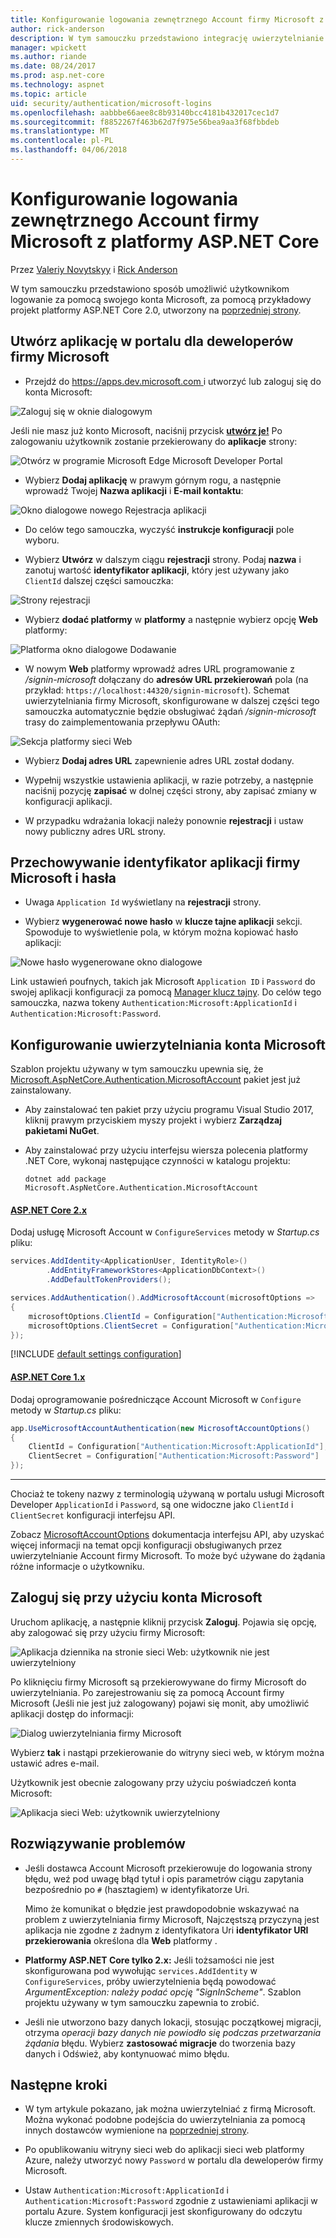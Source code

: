 ```yaml
---
title: Konfigurowanie logowania zewnętrznego Account firmy Microsoft z platformy ASP.NET Core
author: rick-anderson
description: W tym samouczku przedstawiono integrację uwierzytelnianie użytkownika konta Microsoft do istniejącej aplikacji platformy ASP.NET Core.
manager: wpickett
ms.author: riande
ms.date: 08/24/2017
ms.prod: asp.net-core
ms.technology: aspnet
ms.topic: article
uid: security/authentication/microsoft-logins
ms.openlocfilehash: aabbbe66aee8c8b93140bcc4181b432017cec1d7
ms.sourcegitcommit: f8852267f463b62d7f975e56bea9aa3f68fbbdeb
ms.translationtype: MT
ms.contentlocale: pl-PL
ms.lasthandoff: 04/06/2018
---
```

# <a name="microsoft-account-external-login-setup-with-aspnet-core"></a>Konfigurowanie logowania zewnętrznego Account firmy Microsoft z platformy ASP.NET Core

Przez [Valeriy Novytskyy](https://github.com/01binary) i [Rick Anderson](https://twitter.com/RickAndMSFT)

W tym samouczku przedstawiono sposób umożliwić użytkownikom logowanie za pomocą swojego konta Microsoft, za pomocą przykładowy projekt platformy ASP.NET Core 2.0, utworzony na [poprzedniej strony](xref:security/authentication/social/index).

## <a name="create-the-app-in-microsoft-developer-portal"></a>Utwórz aplikację w portalu dla deweloperów firmy Microsoft

* Przejdź do [ https://apps.dev.microsoft.com ](https://apps.dev.microsoft.com) i utworzyć lub zaloguj się do konta Microsoft:

![Zaloguj się w oknie dialogowym](index/_static/MicrosoftDevLogin.png)

Jeśli nie masz już konto Microsoft, naciśnij przycisk  **[utwórz je!](https://signup.live.com/signup?wa=wsignin1.0&rpsnv=13&ct=1478151035&rver=6.7.6643.0&wp=SAPI_LONG&wreply=https%3a%2f%2fapps.dev.microsoft.com%2fLoginPostBack&id=293053&aadredir=1&contextid=D70D4F21246BAB50&bk=1478151036&uiflavor=web&uaid=f0c3de863a914c358b8dc01b1ff49e85&mkt=EN-US&lc=1033&lic=1)** Po zalogowaniu użytkownik zostanie przekierowany do **aplikacje** strony:

![Otwórz w programie Microsoft Edge Microsoft Developer Portal](index/_static/MicrosoftDev.png)

* Wybierz **Dodaj aplikację** w prawym górnym rogu, a następnie wprowadź Twojej **Nazwa aplikacji** i **E-mail kontaktu**:

![Okno dialogowe nowego Rejestracja aplikacji](index/_static/MicrosoftDevAppCreate.png)

* Do celów tego samouczka, wyczyść **instrukcje konfiguracji** pole wyboru.

* Wybierz **Utwórz** w dalszym ciągu **rejestracji** strony. Podaj **nazwa** i zanotuj wartość **identyfikator aplikacji**, który jest używany jako `ClientId` dalszej części samouczka:

![Strony rejestracji](index/_static/MicrosoftDevAppReg.png)

* Wybierz **dodać platformy** w **platformy** a następnie wybierz opcję **Web** platformy:

![Platforma okno dialogowe Dodawanie](index/_static/MicrosoftDevAppPlatform.png)

* W nowym **Web** platformy wprowadź adres URL programowanie z */signin-microsoft* dołączany do **adresów URL przekierowań** pola (na przykład: `https://localhost:44320/signin-microsoft`). Schemat uwierzytelniania firmy Microsoft, skonfigurowane w dalszej części tego samouczka automatycznie będzie obsługiwać żądań */signin-microsoft* trasy do zaimplementowania przepływu OAuth:

![Sekcja platformy sieci Web](index/_static/MicrosoftRedirectUri.png)

* Wybierz **Dodaj adres URL** zapewnienie adres URL został dodany.

* Wypełnij wszystkie ustawienia aplikacji, w razie potrzeby, a następnie naciśnij pozycję **zapisać** w dolnej części strony, aby zapisać zmiany w konfiguracji aplikacji.

* W przypadku wdrażania lokacji należy ponownie **rejestracji** i ustaw nowy publiczny adres URL strony.

## <a name="store-microsoft-application-id-and-password"></a>Przechowywanie identyfikator aplikacji firmy Microsoft i hasła

* Uwaga `Application Id` wyświetlany na **rejestracji** strony.

* Wybierz **wygenerować nowe hasło** w **klucze tajne aplikacji** sekcji. Spowoduje to wyświetlenie pola, w którym można kopiować hasło aplikacji:

![Nowe hasło wygenerowane okno dialogowe](index/_static/MicrosoftDevPassword.png)

Link ustawień poufnych, takich jak Microsoft `Application ID` i `Password` do swojej aplikacji konfiguracji za pomocą [Manager klucz tajny](xref:security/app-secrets). Do celów tego samouczka, nazwa tokeny `Authentication:Microsoft:ApplicationId` i `Authentication:Microsoft:Password`.

## <a name="configure-microsoft-account-authentication"></a>Konfigurowanie uwierzytelniania konta Microsoft

Szablon projektu używany w tym samouczku upewnia się, że [Microsoft.AspNetCore.Authentication.MicrosoftAccount](https://www.nuget.org/packages/Microsoft.AspNetCore.Authentication.MicrosoftAccount) pakiet jest już zainstalowany.

* Aby zainstalować ten pakiet przy użyciu programu Visual Studio 2017, kliknij prawym przyciskiem myszy projekt i wybierz **Zarządzaj pakietami NuGet**.
* Aby zainstalować przy użyciu interfejsu wiersza polecenia platformy .NET Core, wykonaj następujące czynności w katalogu projektu:

   `dotnet add package Microsoft.AspNetCore.Authentication.MicrosoftAccount`

#### <a name="aspnet-core-2xtabaspnetcore2x"></a>[ASP.NET Core 2.x](#tab/aspnetcore2x/)
Dodaj usługę Microsoft Account w `ConfigureServices` metody w *Startup.cs* pliku:

```csharp
services.AddIdentity<ApplicationUser, IdentityRole>()
        .AddEntityFrameworkStores<ApplicationDbContext>()
        .AddDefaultTokenProviders();

services.AddAuthentication().AddMicrosoftAccount(microsoftOptions =>
{
    microsoftOptions.ClientId = Configuration["Authentication:Microsoft:ApplicationId"];
    microsoftOptions.ClientSecret = Configuration["Authentication:Microsoft:Password"];
});
```

[!INCLUDE [default settings configuration](includes/default-settings.md)]

#### <a name="aspnet-core-1xtabaspnetcore1x"></a>[ASP.NET Core 1.x](#tab/aspnetcore1x/)
Dodaj oprogramowanie pośredniczące Account Microsoft w `Configure` metody w *Startup.cs* pliku:

```csharp
app.UseMicrosoftAccountAuthentication(new MicrosoftAccountOptions()
{
    ClientId = Configuration["Authentication:Microsoft:ApplicationId"],
    ClientSecret = Configuration["Authentication:Microsoft:Password"]
});
```

* * *
Chociaż te tokeny nazwy z terminologią używaną w portalu usługi Microsoft Developer `ApplicationId` i `Password`, są one widoczne jako `ClientId` i `ClientSecret` konfiguracji interfejsu API.

Zobacz [MicrosoftAccountOptions](https://docs.microsoft.com/aspnet/core/api/microsoft.aspnetcore.builder.microsoftaccountoptions) dokumentacja interfejsu API, aby uzyskać więcej informacji na temat opcji konfiguracji obsługiwanych przez uwierzytelnianie Account firmy Microsoft. To może być używane do żądania różne informacje o użytkowniku.

## <a name="sign-in-with-microsoft-account"></a>Zaloguj się przy użyciu konta Microsoft

Uruchom aplikację, a następnie kliknij przycisk **Zaloguj**. Pojawia się opcję, aby zalogować się przy użyciu firmy Microsoft:

![Aplikacja dziennika na stronie sieci Web: użytkownik nie jest uwierzytelniony](index/_static/DoneMicrosoft.png)

Po kliknięciu firmy Microsoft są przekierowywane do firmy Microsoft do uwierzytelniania. Po zarejestrowaniu się za pomocą Account firmy Microsoft (Jeśli nie jest już zalogowany) pojawi się monit, aby umożliwić aplikacji dostęp do informacji:

![Dialog uwierzytelniania firmy Microsoft](index/_static/MicrosoftLogin.png)

Wybierz **tak** i nastąpi przekierowanie do witryny sieci web, w którym można ustawić adres e-mail.

Użytkownik jest obecnie zalogowany przy użyciu poświadczeń konta Microsoft:

![Aplikacja sieci Web: użytkownik uwierzytelniony](index/_static/Done.png)

## <a name="troubleshooting"></a>Rozwiązywanie problemów

* Jeśli dostawca Account Microsoft przekierowuje do logowania strony błędu, weź pod uwagę błąd tytuł i opis parametrów ciągu zapytania bezpośrednio po `#` (hasztagiem) w identyfikatorze Uri.

  Mimo że komunikat o błędzie jest prawdopodobnie wskazywać na problem z uwierzytelniania firmy Microsoft, Najczęstszą przyczyną jest aplikacja nie zgodne z żadnym z identyfikatora Uri **identyfikator URI przekierowania** określona dla **Web** platformy .
* **Platformy ASP.NET Core tylko 2.x:** Jeśli tożsamości nie jest skonfigurowana pod wywołując `services.AddIdentity` w `ConfigureServices`, próby uwierzytelnienia będą powodować *ArgumentException: należy podać opcję "SignInScheme"*. Szablon projektu używany w tym samouczku zapewnia to zrobić.
* Jeśli nie utworzono bazy danych lokacji, stosując początkowej migracji, otrzyma *operacji bazy danych nie powiodło się podczas przetwarzania żądania* błędu. Wybierz **zastosować migracje** do tworzenia bazy danych i Odśwież, aby kontynuować mimo błędu.

## <a name="next-steps"></a>Następne kroki

* W tym artykule pokazano, jak można uwierzytelniać z firmą Microsoft. Można wykonać podobne podejścia do uwierzytelniania za pomocą innych dostawców wymienione na [poprzedniej strony](xref:security/authentication/social/index).

* Po opublikowaniu witryny sieci web do aplikacji sieci web platformy Azure, należy utworzyć nowy `Password` w portalu dla deweloperów firmy Microsoft.

* Ustaw `Authentication:Microsoft:ApplicationId` i `Authentication:Microsoft:Password` zgodnie z ustawieniami aplikacji w portalu Azure. System konfiguracji jest skonfigurowany do odczytu klucze zmiennych środowiskowych.

